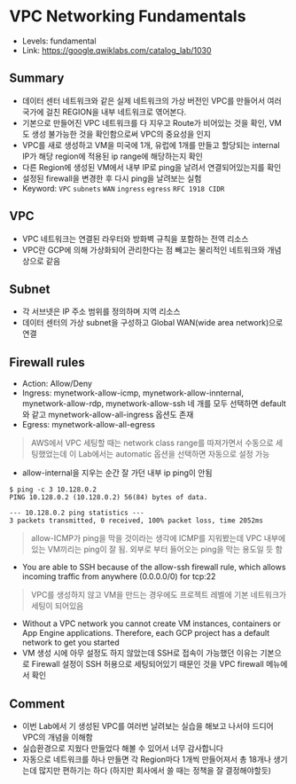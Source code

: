 # VPC Networking Fundamentals
- Levels: fundamental
- Link: https://google.qwiklabs.com/catalog_lab/1030

## Summary
- 데이터 센터 네트워크와 같은 실제 네트워크의 가상 버전인 VPC를 만들어서 여러 국가에 걸친 REGION을 내부 네트워크로 엮어본다.
- 기본으로 만들어진 VPC 네트워크를 다 지우고 Route가 비어있는 것을 확인, VM도 생성 불가능한 것을 확인함으로써 VPC의 중요성을 인지
- VPC를 새로 생성하고 VM을 미국에 1개, 유럽에 1개를 만들고 할당되는 internal IP가 해당 region에 적용된 ip range에 해당하는지 확인
- 다른 Region에 생성된 VM에서 내부 IP로 ping을 날려서 연결되어있는지를 확인
- 설정된 firewall을 변경한 후 다시 ping을 날려보는 실험
- Keyword: `VPC` `subnets` `WAN` `ingress` `egress` `RFC 1918 CIDR`

## VPC
- VPC 네트워크는 연결된 라우터와 방화벽 규칙을 포함하는 전역 리소스
- VPC란 GCP에 의해 가상화되어 관리한다는 점 빼고는 물리적인 네트워크와 개념상으로 같음

## Subnet
- 각 서브넷은 IP 주소 범위를 정의하며 지역 리소스
- 데이터 센터의 가상 subnet을 구성하고 Global WAN(wide area network)으로 연결

## Firewall rules
- Action: Allow/Deny
- Ingress: mynetwork-allow-icmp, mynetwork-allow-innternal, mynetwork-allow-rdp, mynetwork-allow-ssh 네 개를 모두 선택하면 default와 같고 mynetwork-allow-all-ingress 옵션도 존재
- Egress: mynetwork-allow-all-egress
> AWS에서 VPC 세팅할 때는 network class range를 따져가면서 수동으로 세팅했었는데 이 Lab에서는 automatic 옵션을 선택하면 자동으로 설정 가능
- allow-internal을 지우는 순간 잘 가던 내부 ip ping이 안됨
~~~
$ ping -c 3 10.128.0.2
PING 10.128.0.2 (10.128.0.2) 56(84) bytes of data.

--- 10.128.0.2 ping statistics ---
3 packets transmitted, 0 received, 100% packet loss, time 2052ms
~~~
> allow-ICMP가 ping을 막을 것이라는 생각에 ICMP를 지워봤는데 VPC 내부에 있는 VM끼리는 ping이 잘 됨. 외부로 부터 들어오는 ping을 막는 용도일 듯 함
- You are able to SSH because of the allow-ssh firewall rule, which allows incoming traffic from anywhere (0.0.0.0/0) for tcp:22
> VPC를 생성하지 않고 VM을 만드는 경우에도 프로젝트 레벨에 기본 네트워크가 세팅이 되어있음
- Without a VPC network you cannot create VM instances, containers or App Engine applications. Therefore, each GCP project has a default network to get you started
- VM 생성 시에 아무 설정도 하지 않았는데 SSH로 접속이 가능했던 이유는 기본으로 Firewall 설정이 SSH 허용으로 세팅되어있기 때문인 것을 VPC firewall 메뉴에서 확인

## Comment
- 이번 Lab에서 기 생성된 VPC를 여러번 날려보는 실습을 해보고 나서야 드디어 VPC의 개념을 이해함 
- 실습환경으로 지웠다 만들었다 해볼 수 있어서 너무 감사합니다
- 자동으로 네트워크를 하나 만들면 각 Region마다 1개씩 만들어져서 총 18개나 생기는데 많지만 편하기는 하다 (하지만 회사에서 쓸 때는 정책을 잘 결정해야할듯)





